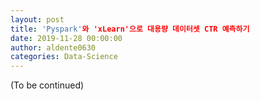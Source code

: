 ```yaml
---
layout: post
title: 'Pyspark'와 'xLearn'으로 대용량 데이터셋 CTR 예측하기
date: 2019-11-28 00:00:00
author: aldente0630
categories: Data-Science
---  
```


(To be continued)
